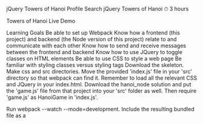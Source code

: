 
jQuery Towers of Hanoi
Profile
Search
jQuery Towers of Hanoi
⏱ 3 hours

Towers of Hanoi
Live Demo

Learning Goals
Be able to set up Webpack
Know how a frontend (this project) and backend (the Node version of this project) relate to and communicate with each other
Know how to send and receive messages between the frontend and backend
Know how to use JQuery to toggle classes on HTML elements
Be able to use CSS to style a web page
Be familiar with styling classes versus styling tags
Download the skeleton. Make css and src directories. Move the provided 'index.js' file in your 'src' directory so that webpack can find it. Remember to load all the relevant CSS and JQuery in your index.html. Download the hanoi_node solution and put the 'game.js' file from that project into your 'src' folder as well. Then require 'game.js' as HanoiGame in 'index.js'.

Run webpack --watch --mode=development. Include the resulting bundled file as a <script> in index.html. To ensure that all's well, add a console.log() to the index.js file and check that it prints in our browser's terminal.

Write a hanoi-view.js file, and a View class. Pass in a HanoiGame and a DOM element. Require it in the index.js file.

Write a View.prototype.setupTowers method to fill the main DOM element with a "naive" representation of the game (i.e., not reflecting the current game state). Use <ul> elements to store three piles. Inside, use <li>s to store the discs. Call this in your constructor.

Write a View.prototype.render to alter the DOM elements to reflect the current game state. You should call this in your constructor, too.

In the constructor, install a click handler on each pile. I wrote a clickTower method. On the first click to a pile, get the pile number and store this in an instance variable. On the second click (which you can identify because the ivar has been set), perform the move. Reset the ivar after. Alert the user if this was an invalid move.

After each move, call the render method to redraw the board. Once the player wins, tell the player how awesome they are.

To improve UX, use CSS to highlight a pile so that it is clear which pile has been clicked first. You should do this by toggling a class, not by setting the style attribute. Setting the style attribute is bad for a number of reasons. First of all, it has super high specificity, so it can only be overridden with !important css rules. It is also really hard to read because it sprinkles presentation logic in with JS code. Toggling classes is the clean, best-practice way to do this.

Did you find this lesson helpful?

No

Yes
✔︎ Submit Project
No file chosen
Download Solution
Archive your file into a .zip folder and click Submit Project to upload.

Solutions become available after uploading.